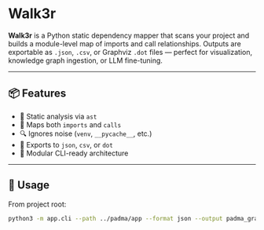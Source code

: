 # Walk3r

**Walk3r** is a Python static dependency mapper that scans your project and builds a module-level map of imports and call relationships. Outputs are exportable as `.json`, `.csv`, or Graphviz `.dot` files — perfect for visualization, knowledge graph ingestion, or LLM fine-tuning.

---

## 📦 Features

- 🧠 Static analysis via `ast`
- 📎 Maps both `imports` and `calls`
- 🔍 Ignores noise (`venv`, `__pycache__`, etc.)
- 🧾 Exports to `json`, `csv`, or `dot`
- 🧩 Modular CLI-ready architecture

---

## 🚀 Usage

From project root:

```bash
python3 -m app.cli --path ../padma/app --format json --output padma_graph
